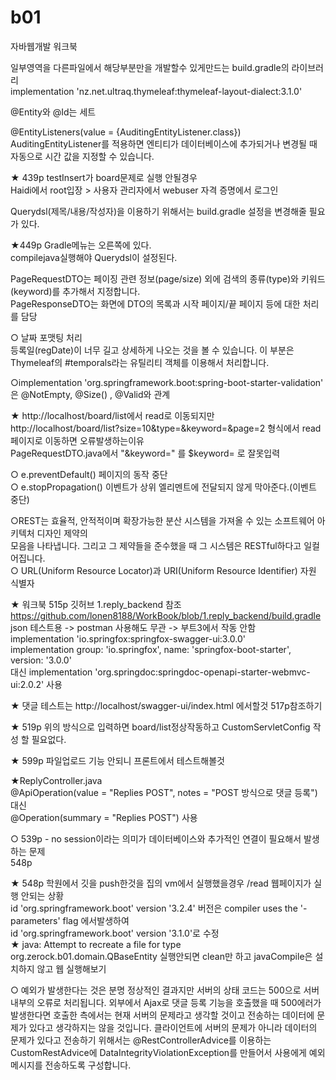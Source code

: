 # b01
자바웹개발 워크북


일부영역을 다른파일에서 해당부분만을 개발할수 있게만드는 build.gradle의 라이브러리<br>
    implementation 'nz.net.ultraq.thymeleaf:thymeleaf-layout-dialect:3.1.0'<br>

@Entity와 @Id는 세트<br>


@EntityListeners(value = {AuditingEntityListener.class})<br>
AuditingEntityListener를 적용하면 엔티티가 데이터베이스에 추가되거나 변경될 때 자동으로 시간 값을 지정할 수 있습니다.<br>


★ 439p testInsert가 board문제로 실행 안될경우<br>
Haidi에서 root입장 > 사용자 관리자에서 webuser 자격 증명에서 로그인<br>

Querydsl(제목/내용/작성자)을 이용하기 위해서는 build.gradle 설정을 변경해줄 필요가 있다.<br>

★449p Gradle메뉴는 오른쪽에 있다. <br>
compilejava실행해야 Querydsl이 설정된다.<br>

PageRequestDTO는 페이징 관련 정보(page/size) 외에 검색의 종류(type)와 키워드(keyword)를 추가해서 지정합니다.<br>
PageResponseDTO는 화면에 DTO의 목록과 시작 페이지/끝 페이지 등에 대한 처리를 담당<br>

○ 날짜 포맷팅 처리<br>
등록일(regDate)이 너무 길고 상세하게 나오는 것을 볼 수 있습니다. 이 부분은 Thymeleaf의 #temporals라는 유틸리티
객체를 이용해서 처리합니다.<br>

○implementation 'org.springframework.boot:spring-boot-starter-validation' 은 @NotEmpty, @Size() , @Valid와 관계<br>

★ http://localhost/board/list에서 read로 이동되지만<br>
http://localhost/board/list?size=10&type=&keyword=&page=2 형식에서 read페이지로 이동하면 오류발생하는이유<br>
PageRequestDTO.java에서 "&keyword=" 를 $keyword= 로 잘못입력<br>

○ e.preventDefault() 페이지의 동작 중단<br>
○ e.stopPropagation() 이벤트가 상위 엘리멘트에 전달되지 않게 막아준다.(이벤트 중단)<br>

○REST는 효율적, 안적적이며 확장가능한 분산 시스템을 가져올 수 있는 소프트웨어 아키텍처 디자인 제약의<br>
모음을 나타냅니다. 그리고 그 제약들을 준수했을 때 그 시스템은 RESTful하다고 일컬어집니다.<br>
○ URL(Uniform Resource Locator)과 URI(Uniform Resource Identifier) 자원 식별자<br>

★ 워크북 515p 깃허브 1.reply_backend 참조 https://github.com/lonen8188/WorkBook/blob/1.reply_backend/build.gradle<br>
 json 테스트용 -> postman 사용해도 무관 -> 부트3에서 작동 안함<br>
implementation 'io.springfox:springfox-swagger-ui:3.0.0'<br>
implementation group: 'io.springfox', name: 'springfox-boot-starter', version: '3.0.0'<br>
대신 implementation 'org.springdoc:springdoc-openapi-starter-webmvc-ui:2.0.2' 사용<br>

★ 댓글 테스트는 http://localhost/swagger-ui/index.html 에서할것 517p참조하기

★ 519p 위의 방식으로 입력하면 board/list정상작동하고 CustomServletConfig 작성 할 필요없다.<br>

★ 599p 파일업로드 기능 안되니 프론트에서 테스트해볼것<br>

★ReplyController.java<br>
@ApiOperation(value = "Replies POST", notes = "POST 방식으로 댓글 등록") 대신<br>
 @Operation(summary = "Replies POST") 사용<br>

○ 539p - no session이라는 의미가 데이터베이스와 추가적인 연결이 필요해서 발생하는 문제<br>
548p<br>

★ 548p 학원에서 깃을 push한것을 집의 vm에서 실행했을경우 /read 웹페이지가 실행 안되는 상황<br>
id 'org.springframework.boot' version '3.2.4' 버전은 compiler uses the '-parameters' flag 에서발생하여<br>
    id 'org.springframework.boot' version '3.1.0'로 수정<br>
★ java: Attempt to recreate a file for type org.zerock.b01.domain.QBaseEntity 실행안되면 clean만 하고 javaCompile은
설치하지 않고 웹 실행해보기<br>

○ 예외가 발생한다는 것은 분명 정상적인 결과지만 서버의 상태 코드는 500으로 서버 내부의
오류로 처리됩니다. 외부에서 Ajax로 댓글 등록 기능을 호출했을 때 500에러가 발생한다면
호출한 측에서는 현재 서버의 문제라고 생각할 것이고 전송하는 데이터에 문제가 있다고 생각하지는
않을 것입니다.
클라이언트에 서버의 문제가 아니라 데이터의 문제가 있다고 전송하기 위해서는
@RestControllerAdvice를 이용하는  CustomRestAdvice에 DataIntegrityViolationException를
만들어서 사용에게 예외 메시지를 전송하도록 구성합니다.
